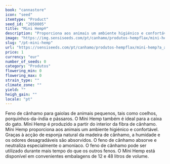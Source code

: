 ```yaml
---
book: "cannastore"
icon: "seed"
itemtype: "Product"
seed_id: "2050005"
title: "Mini Hemp®"
description: "Proporciona aos animais um ambiente higiénico e confortável. A acção de esponja natural do cânhamo absorve a humidade e os odores desagradáveis. Compre aqui!"
image: "https://img.sensiseeds.com/pt/canhamo/produtos-hempflax/mini-hemp-image.png"
slug: "/pt-mini-hemp"
url: "https://sensiseeds.com/pt/canhamo/produtos-hempflax/mini-hemp?a_aid=cannastore"
price: 1
currency: "eur"
number_of_seeds: 0
category: "Produtos"
flowering_min: 0
flowering_max: 0
strain_type: ""
climate_zone: ""
yield: ""
heigh_gain: ""
locale: "pt"
---
```

Feno de cânhamo para gaiolas de animais pequenos, tais como coelhos, porquinhos-da-índia e pássaros. O Míni Hemp também é ideal para a caixa do gato. Míni Hemp é produzido a partir do interior da fibra de cânhamo. Míni Hemp proporciona aos animais um ambiente higiénico e confortável. Graças à acção de esponja natural da madeira de cânhamo, a humidade e os odores desagradáveis são absorvidos. O feno de cânhamo absorve e neutraliza especialmente o amoníaco. O feno de cânhamo pode ser utilizado durante mais tempo do que os outros fenos. O Míni Hemp está disponível em convenientes embalagens de 12 e 48 litros de volume.
